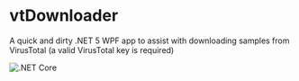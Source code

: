 # vtDownloader
A quick and dirty .NET 5 WPF app to assist with downloading samples from VirusTotal (a valid VirusTotal key is required)

![.NET Core](https://github.com/jcapellman/ytDownloader/workflows/.NET%20Core/badge.svg?branch=master)
